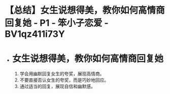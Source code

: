 # 【总结】女生说想得美，教你如何高情商回复她 - P1 - 笨小子恋爱 - BV1qz411i73Y

-   # 女生说想得美，教你如何高情商回复她
    1.  学会用幽默回复女生的夸奖，展现高情商。
    2.  不要直接否认女生的夸奖，而是巧妙地回应。
    3.  通过适当的回复，展现自信和幽默感。